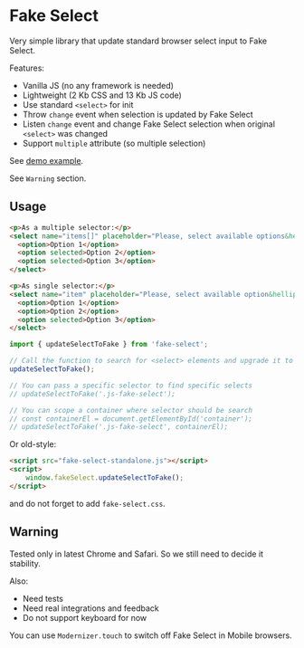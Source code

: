 # Fake Select

Very simple library that update standard browser select input to Fake Select.

Features:
* Vanilla JS (no any framework is needed)
* Lightweight (2 Kb CSS and 13 Kb JS code)
* Use standard `<select>` for init
* Throw `change` event when selection is updated by Fake Select
* Listen `change` event and change Fake Select selection when original `<select>` was changed
* Support `multiple` attribute (so multiple selection)

See [demo example](https://jmas.github.io/fake-select/examples/basic.html).

See `Warning` section.

## Usage

```html
<p>As a multiple selector:</p>
<select name="items[]" placeholder="Please, select available options&hellip;" multiple>
  <option>Option 1</option>
  <option selected>Option 2</option>
  <option selected>Option 3</option>
</select>

<p>As single selector:</p>
<select name="item" placeholder="Please, select available option&hellip;">
  <option>Option 1</option>
  <option>Option 2</option>
  <option selected>Option 3</option>
</select>
```

```js
import { updateSelectToFake } from 'fake-select';

// Call the function to search for <select> elements and upgrade it to Fake Select
updateSelectToFake();

// You can pass a specific selector to find specific selects
// updateSelectToFake('.js-fake-select');

// You can scope a container where selector should be search
// const containerEl = document.getElementById('container');
// updateSelectToFake('.js-fake-select', containerEl);
```

Or old-style:
```html
<script src="fake-select-standalone.js"></script>
<script>
    window.fakeSelect.updateSelectToFake();
</script>
```

and do not forget to add `fake-select.css`.

## Warning

Tested only in latest Chrome and Safari. So we still need to decide it stability.

Also:
* Need tests
* Need real integrations and feedback
* Do not support keyboard for now

You can use `Modernizer.touch` to switch off Fake Select in Mobile browsers.

